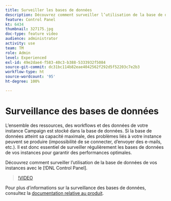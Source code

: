 ```yaml
---
title: Surveiller les bases de données
description: Découvrez comment surveiller l’utilisation de la base de données de vos instances.
feature: Control Panel
kt: 6434
thumbnail: 327175.jpg
doc-type: feature video
audience: administrator
activity: use
team: TM
role: Admin
level: Experienced
exl-id: 49e2dae4-f583-40c3-b388-5333932f5084
source-git-commit: dc31bc114b82eae4042562f292d5f52203c7e2b3
workflow-type: ht
source-wordcount: '95'
ht-degree: 100%

---
```


# Surveillance des bases de données

L’ensemble des ressources, des workflows et des données de votre instance Campaign est stocké dans la base de données. Si la base de données atteint sa capacité maximale, des problèmes liés à votre instance peuvent se produire (impossibilité de se connecter, d’envoyer des e-mails, etc.). Il est donc essentiel de surveiller régulièrement les bases de données de vos instances pour garantir des performances optimales.

Découvrez comment surveiller l’utilisation de la base de données de vos instances avec le [!DNL Control Panel].

>[!VIDEO](https://video.tv.adobe.com/v/327175?quality=12)

Pour plus d’informations sur la surveillance des bases de données, consultez la [documentation relative au produit](https://experienceleague.adobe.com/docs/control-panel/using/performance-monitoring/database-monitoring/database-monitoring.html?lang=fr).
